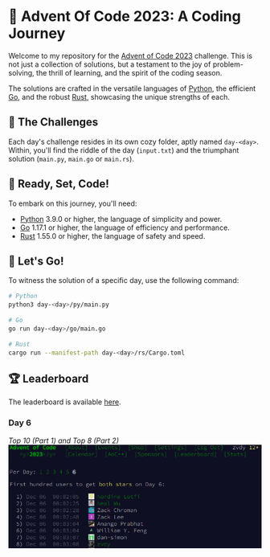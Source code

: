 # 🎄 Advent Of Code 2023: A Coding Journey

Welcome to my repository for the [Advent of Code 2023](https://adventofcode.com/2023) challenge. This is not just a collection of solutions, but a testament to the joy of problem-solving, the thrill of learning, and the spirit of the coding season.

The solutions are crafted in the versatile languages of [Python](https://www.python.org/), the efficient [Go](https://golang.org/), and the robust [Rust](https://www.rust-lang.org/), showcasing the unique strengths of each.

## 🎅 The Challenges

Each day's challenge resides in its own cozy folder, aptly named `day-<day>`. Within, you'll find the riddle of the day (`input.txt`) and the triumphant solution (`main.py`, `main.go` or `main.rs`).

## 🚀 Ready, Set, Code!

To embark on this journey, you'll need:

- [Python](https://www.python.org/) 3.9.0 or higher, the language of simplicity and power.
- [Go](https://golang.org/) 1.17.1 or higher, the language of efficiency and performance.
- [Rust](https://www.rust-lang.org/) 1.55.0 or higher, the language of safety and speed.

## 🏃 Let's Go!

To witness the solution of a specific day, use the following command:

```bash
# Python
python3 day-<day>/py/main.py
```

```bash
# Go
go run day-<day>/go/main.go
```

```bash
# Rust
cargo run --manifest-path day-<day>/rs/Cargo.toml
```

## 🏆 Leaderboard

The leaderboard is available [here](https://adventofcode.com/2023/leaderboard).

### Day 6
_Top 10 (Part 1) and Top 8 (Part 2)_
![Day 6](/img/day6.png)
